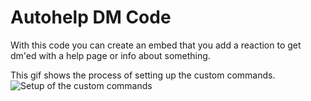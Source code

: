 # Autohelp DM Code

With this code you can create an embed that you add a reaction to get dm'ed with a help page or info about something.

This gif shows the process of setting up the custom commands.  
![Setup of the custom commands](https://i.imgur.com/vhZ9CT5.gif)